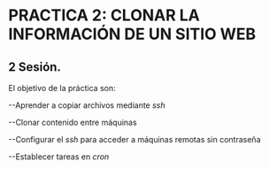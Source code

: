 # PRACTICA 2: CLONAR LA INFORMACIÓN DE UN SITIO WEB
## 2 Sesión.

El objetivo de la práctica son:

--Aprender a copiar archivos mediante *ssh*

--Clonar contenido entre máquinas

--Configurar el *ssh* para acceder a máquinas remotas sin contraseña

--Establecer tareas en *cron*
